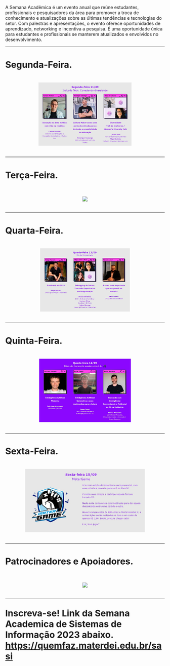 A Semana Acadêmica é um evento anual que reúne estudantes, profissionais e pesquisadores da área para promover a troca de conhecimento e atualizações sobre as últimas tendências e tecnologias do setor. Com palestras e apresentações, o evento oferece oportunidades de aprendizado, networking e incentiva a pesquisa. É uma oportunidade única para estudantes e profissionais se manterem atualizados e envolvidos no desenvolvimento.

------------------------------------------------------

<h1>Segunda-Feira.<h1>

<div align=center>

<img height="200em" src="./img/segunda.png">

</div>

------------------------------------------------------

<h1>Terça-Feira.<h1>

<div align=center>

<img height="200em" src="./img/terça.png">

</div>

------------------------------------------------------

<h1>Quarta-Feira.<h1>

<div align=center>

<img height="200em" src="./img/quarta.png">

</div>

------------------------------------------------------

<h1>Quinta-Feira.<h1>

<div align=center>

<img height="200em" src="./img/quinta.png">

</div>

------------------------------------------------------

<h1>Sexta-Feira.<h1>

<div align=center>

<img height="200em" src="./img/sexta.png">

</div>

------------------------------------------------------

<h1>Patrocinadores e Apoiadores.<h1>

<div align=center>

<img height="200em" src="./img/patrocionadores-e-apoiadores.png">

</div>

------------------------------------------------------

Inscreva-se! Link da Semana Academica de Sistemas de Informação 2023 abaixo.
https://quemfaz.materdei.edu.br/sasi

